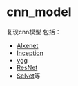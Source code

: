 cnn_model
==========================
复现cnn模型
包括：
* [Alxenet](https://github.com/RichardoMrMu/cnn_model/blob/main/alexnet.py)
* [Inception](https://github.com/RichardoMrMu/cnn_model/blob/main/googlenet.py)
* [vgg](https://github.com/RichardoMrMu/cnn_model/blob/main/vgg.py)
* [ResNet](https://github.com/RichardoMrMu/cnn_model/blob/main/resnet.py)
* [SeNet](https://github.com/RichardoMrMu/cnn_model/blob/main/senet.py)等
